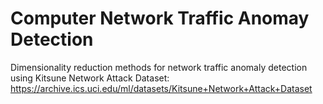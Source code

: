 # Computer Network Traffic Anomay Detection  
Dimensionality reduction methods for network traffic anomaly detection using Kitsune Network Attack Dataset:  
https://archive.ics.uci.edu/ml/datasets/Kitsune+Network+Attack+Dataset
